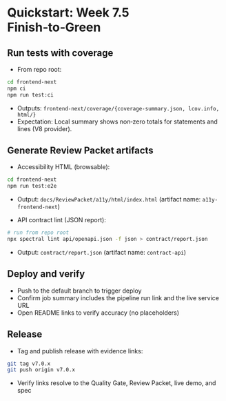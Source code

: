 # Quickstart: Week 7.5 Finish‑to‑Green

## Run tests with coverage
- From repo root:
```bash
cd frontend-next
npm ci
npm run test:ci
```
- Outputs: `frontend-next/coverage/{coverage-summary.json, lcov.info, html/}`
- Expectation: Local summary shows non‑zero totals for statements and lines (V8 provider).

## Generate Review Packet artifacts
- Accessibility HTML (browsable):
```bash
cd frontend-next
npm run test:e2e
```
  - Output: `docs/ReviewPacket/a11y/html/index.html` (artifact name: `a11y-frontend-next`)

- API contract lint (JSON report):
```bash
# run from repo root
npx spectral lint api/openapi.json -f json > contract/report.json
```
  - Output: `contract/report.json` (artifact name: `contract-api`)

## Deploy and verify
- Push to the default branch to trigger deploy
- Confirm job summary includes the pipeline run link and the live service URL
- Open README links to verify accuracy (no placeholders)

## Release
- Tag and publish release with evidence links:
```bash
git tag v7.0.x
git push origin v7.0.x
```
- Verify links resolve to the Quality Gate, Review Packet, live demo, and spec
